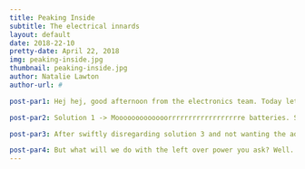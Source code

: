 ```yaml
---
title: Peaking Inside
subtitle: The electrical innards
layout: default
date: 2018-22-10
pretty-date: April 22, 2018
img: peaking-inside.jpg
thumbnail: peaking-inside.jpg
author: Natalie Lawton
author-url: #

post-par1: Hej hej, good afternoon from the electronics team. Today lets tell you a little bit about the guts of the giant that is TUBULAR. With a current grand total of 17 sensors, 12 valves, two heaters, one pump and an Arduino Due this is one power hungry experiment. To make sure that we have enough power to last for the whole experiment and to also ensure we don't try and grab too much current all at once we came up with a couple of potential solutions.

post-par2: Solution 1 -> Mooooooooooooorrrrrrrrrrrrrrrrrre batteries. Solution 2 -> Find valves that take less power. Solution 3 -> Scrap the pump and send someone up on the gondola with a foot pump instead. Solution 4 -> Use SMPS to simultaneously step down the voltage and step up the current. Solution 5 -> Use sequencing of electrical components so that not everything is on at once.

post-par3: After swiftly disregarding solution 3 and not wanting the added complexity of solution 1 we decided to use a combination of solutions 2, 4 and 5. After pulling our hair out over valves for weeks we finally managed to track down a valve that doesn't have quite such a crazy power consumption and current draw. Then by having a maximum of two valves open at any one time and ensuring the pump and heaters are never on at the same time our calculations suggest that we will even have power to spare ^-^

post-par4: But what will we do with the left over power you ask? Well.. that’s classified ;)
---
```

